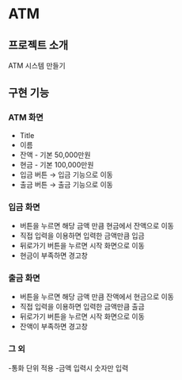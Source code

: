 # ATM

## 프로젝트 소개
ATM 시스템 만들기

## 구현 기능
### ATM 화면
- Title
- 이름
- 잔액 - 기본 50,000만원
- 현금 - 기본 100,000만원
- 입금 버튼 → 입금 기능으로 이동
- 출금 버튼 → 출금 기능으로 이동
### 입금 화면
- 버튼을 누르면 해당 금액 만큼 현금에서 잔액으로 이동    
- 직접 입력을 이용하면 입력한 금액만큼 입금
- 뒤로가기 버튼을 누르면 시작 화면으로 이동
- 현금이 부족하면 경고창
### 출금 화면
- 버튼을 누르면 해당 금액 만큼 잔액에서 현금으로 이동    
- 직접 입력을 이용하면 입력한 금액만큼 출금
- 뒤로가기 버튼을 누르면 시작 화면으로 이동
- 잔액이 부족하면 경고창
### 그 외
-통화 단위 적용
-금액 입력시 숫자만 입력
